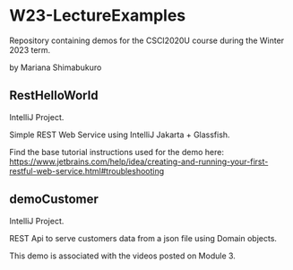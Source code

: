 # W23-LectureExamples

Repository containing demos for the CSCI2020U course during the Winter 2023 term.

by Mariana Shimabukuro

## RestHelloWorld
IntelliJ Project.

Simple REST Web Service using IntelliJ Jakarta + Glassfish. 

Find the base tutorial instructions used for the demo here: https://www.jetbrains.com/help/idea/creating-and-running-your-first-restful-web-service.html#troubleshooting

## demoCustomer
IntelliJ Project.

REST Api to serve customers data from a json file using Domain objects.

This demo is associated with the videos posted on Module 3.

